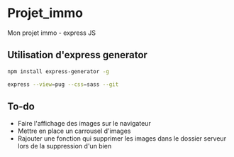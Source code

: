 # Projet_immo
Mon projet immo - express JS 
 
 ## Utilisation d'express generator 

 ```Bash
npm install express-generator -g
 ```

 ```Bash
 express --view=pug --css=sass --git
 ```
 ## To-do 

 - Faire l'affichage des images sur le navigateur
 - Mettre en place un carrousel d'images
 - Rajouter une fonction qui supprimer les images dans le dossier serveur lors de la suppression d'un bien